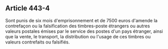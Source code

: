 Article 443-4
----
Sont punis de six mois d'emprisonnement et de 7500 euros d'amende la contrefaçon
ou la falsification des timbres-poste étrangers ou autres valeurs postales
émises par le service des postes d'un pays étranger, ainsi que la vente, le
transport, la distribution ou l'usage de ces timbres ou valeurs contrefaits ou
falsifiés.
